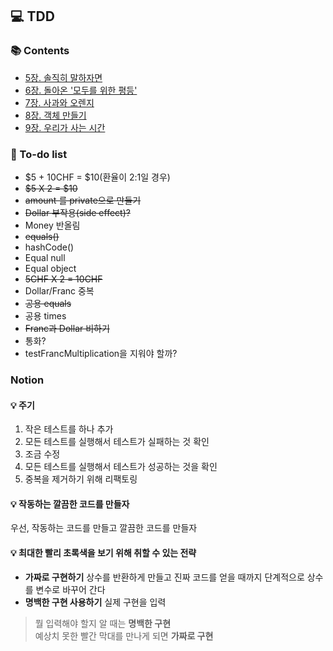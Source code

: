 ## 💻 TDD

### 📚 Contents
- [5장. 솔직히 말하자면](https://github.com/junseokoh0/tdd/wiki/5%EC%9E%A5.-%EC%86%94%EC%A7%81%ED%9E%88-%EB%A7%90%ED%95%98%EC%9E%90%EB%A9%B4)  
- [6장. 돌아온 '모두를 위한 평등'](https://github.com/junseokoh0/tdd/wiki/6%EC%9E%A5.-%EB%8F%8C%EC%95%84%EC%98%A8-'%EB%AA%A8%EB%91%90%EB%A5%BC-%EC%9C%84%ED%95%9C-%ED%8F%89%EB%93%B1')  
- [7장. 사과와 오렌지](https://github.com/junseokoh0/tdd/wiki/7%EC%9E%A5.-%EC%82%AC%EA%B3%BC%EC%99%80-%EC%98%A4%EB%A0%8C%EC%A7%80)  
- [8장. 객체 만들기](https://github.com/junseokoh0/tdd/wiki/8%EC%9E%A5.-%EA%B0%9D%EC%B2%B4-%EB%A7%8C%EB%93%A4%EA%B8%B0)
- [9장. 우리가 사는 시간]()

### 🔖 To-do list
- $5 + 10CHF = $10(환율이 2:1일 경우)
- ~~$5 X 2 = $10~~
- ~~amount 를 private으로 만들기~~
- ~~Dollar 부작용(side effect)?~~
- Money 반올림
- ~~equals()~~
- hashCode()
- Equal null
- Equal object
- ~~5CHF X 2 = 10CHF~~
- Dollar/Franc 중복
- ~~공용 equals~~
- 공용 times
- ~~Franc과 Dollar 비하기~~
- 통화?
- testFrancMultiplication을 지워야 할까?

### Notion
#### 💡 주기
1. 작은 테스트를 하나 추가
2. 모든 테스트를 실행해서 테스트가 실패하는 것 확인
3. 조금 수정
4. 모든 테스트를 실행해서 테스트가 성공하는 것을 확인
5. 중복을 제거하기 위해 리팩토링

#### 💡 작동하는 깔끔한 코드를 만들자
우선, 작동하는 코드를 만들고 깔끔한 코드를 만들자

#### 💡 최대한 빨리 초록색을 보기 위해 취할 수 있는 전략
- **가짜로 구현하기**
  상수를 반환하게 만들고 진짜 코드를 얻을 때까지 단계적으로 상수를 변수로 바꾸어 간다  
- **명백한 구현 사용하기**
  실제 구현을 입력
  
> 뭘 입력해야 할지 알 때는 **명백한 구현**  
예상치 못한 빨간 막대를 만나게 되면 **가짜로 구현**  


